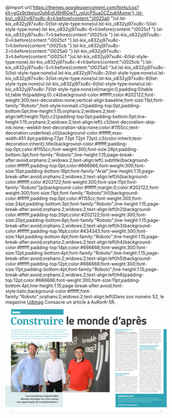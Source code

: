 @import url('https://themes.googleusercontent.com/fonts/css?kit=gGz9ctkpsoOuhEgfJ6HRGwT\_rqUcPSua2CZzub1Axnw');.lst-kix\_o832yj97xu8c-8>li:before{content:"\0025a0 "}ul.lst-kix\_o832yj97xu8c-0{list-style-type:none}ul.lst-kix\_o832yj97xu8c-1{list-style-type:none}.lst-kix\_o832yj97xu8c-6>li:before{content:"\0025cf "}.lst-kix\_o832yj97xu8c-7>li:before{content:"\0025cb "}.lst-kix\_o832yj97xu8c-0>li:before{content:"\0025cf "}.lst-kix\_o832yj97xu8c-1>li:before{content:"\0025cb "}.lst-kix\_o832yj97xu8c-2>li:before{content:"\0025a0 "}.lst-kix\_o832yj97xu8c-3>li:before{content:"\0025cf "}ul.lst-kix\_o832yj97xu8c-4{list-style-type:none}.lst-kix\_o832yj97xu8c-4>li:before{content:"\0025cb "}.lst-kix\_o832yj97xu8c-5>li:before{content:"\0025a0 "}ul.lst-kix\_o832yj97xu8c-5{list-style-type:none}ul.lst-kix\_o832yj97xu8c-2{list-style-type:none}ul.lst-kix\_o832yj97xu8c-3{list-style-type:none}ul.lst-kix\_o832yj97xu8c-8{list-style-type:none}ul.lst-kix\_o832yj97xu8c-6{list-style-type:none}ul.lst-kix\_o832yj97xu8c-7{list-style-type:none}ol{margin:0;padding:0}table td,table th{padding:0}.c4{background-color:#ffffff;color:#202122;font-weight:300;text-decoration:none;vertical-align:baseline;font-size:11pt;font-family:"Roboto";font-style:normal}.c1{padding-top:0pt;padding-bottom:0pt;line-height:1.15;orphans:2;widows:2;text-align:left;height:11pt}.c2{padding-top:0pt;padding-bottom:0pt;line-height:1.15;orphans:2;widows:2;text-align:left}.c5{text-decoration-skip-ink:none;-webkit-text-decoration-skip:none;color:#1155cc;text-decoration:underline}.c0{background-color:#ffffff;max-width:451.4pt;padding:72pt 72pt 72pt 72pt}.c3{color:inherit;text-decoration:inherit}.title{background-color:#ffffff;padding-top:0pt;color:#1155cc;font-weight:300;font-size:26pt;padding-bottom:3pt;font-family:"Roboto";line-height:1.15;page-break-after:avoid;orphans:2;widows:2;text-align:left}.subtitle{background-color:#ffffff;padding-top:0pt;color:#666666;font-weight:300;font-size:15pt;padding-bottom:16pt;font-family:"Arial";line-height:1.15;page-break-after:avoid;orphans:2;widows:2;text-align:left}li{background-color:#ffffff;color:#202122;font-weight:300;font-size:11pt;font-family:"Roboto"}p{background-color:#ffffff;margin:0;color:#202122;font-weight:300;font-size:11pt;font-family:"Roboto"}h1{background-color:#ffffff;padding-top:0pt;color:#1155cc;font-weight:300;font-size:24pt;padding-bottom:3pt;font-family:"Roboto";line-height:1.15;page-break-after:avoid;orphans:2;widows:2;text-align:left}h2{background-color:#ffffff;padding-top:20pt;color:#202122;font-weight:300;font-size:20pt;padding-bottom:6pt;font-family:"Roboto";line-height:1.15;page-break-after:avoid;orphans:2;widows:2;text-align:left}h3{background-color:#ffffff;padding-top:16pt;color:#434343;font-weight:300;font-size:14pt;padding-bottom:4pt;font-family:"Roboto";line-height:1.15;page-break-after:avoid;orphans:2;widows:2;text-align:left}h4{background-color:#ffffff;padding-top:14pt;color:#666666;font-weight:300;font-size:12pt;padding-bottom:4pt;font-family:"Roboto";line-height:1.15;page-break-after:avoid;orphans:2;widows:2;text-align:left}h5{background-color:#ffffff;padding-top:12pt;color:#666666;font-weight:300;font-size:11pt;padding-bottom:4pt;font-family:"Roboto";line-height:1.15;page-break-after:avoid;orphans:2;widows:2;text-align:left}h6{padding-top:12pt;color:#666666;font-weight:300;font-size:11pt;padding-bottom:4pt;line-height:1.15;page-break-after:avoid;font-style:italic;background-color:#ffffff;font-family:"Roboto";orphans:2;widows:2;text-align:left}Dans son numéro 52, le magazine [Udimag](https://www.google.com/url?q=https://www.udimec.fr/sites/default/files/udimag_52_planche_bd.pdf&sa=D&ust=1609874201422000&usg=AOvVaw0XBYDqmep8zFcUjOXkxlyb) Consacre un article à AuRorA-5R.

![](images/image1.png)

